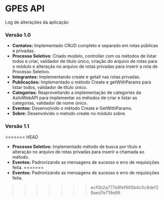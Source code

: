 # GPES API

Log de alterações da aplicação

### Versão 1.0
* **Contatos:** Implementado CRUD completo e separado em rotas públicas e privadas.
* **Processo Seletivo:** Criado modelo, controller com os métodos de listar todos e criar, validador de título único, criação do arquivo de rotas para o módulo e alteração no arquivo de rotas privadas para inserir a rota de Processo Seletivo.
* **Integrantes:** Implementando create e getall nas rotas privadas.
* **Publicações:** Implementado o método Create e getWithParams para listar todos, validador de título único.
* **Categorias:** Reaproveitando a implementação de categories da AsiloWebAPI para implementar os métodos de criar e listar as categorias, validador de nome único.
* **Eventos:** Desenvolvido o método Create e GetWithParams.
* **Sobre:** Desenvolvido o metodo create no módulo sobre.

### Versão 1.1
<<<<<<< HEAD
* **Processo Seletivo:** Implementado método de busca por título e alteração no arquivo de rotas privadas para inserir a chamada ao método.
* **Eventos:** Padronizando as mensagens de sucesso e erro de requisições feita.
=======
* **Eventos:** Padronizando as mensagens de sucesso e erro de requisições feita.
>>>>>>> ecf0b2a777e8fef665b4c0c8def28aed7e719e89

